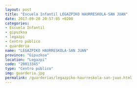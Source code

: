 ```yaml
---
layout: post
title: "Escuela Infantil LEGAZPIKO HAURRESKOLA-SAN JUAN"
date: 2017-09-20 20:57:05 +0200
categories:
- Escuela Infantil
- gipuzkoa
- legazpi
- Centro público
- guarderia
name: "LEGAZPIKO HAURRESKOLA-SAN JUAN"
province: "Gipuzkoa"
location: "Legazpi"
code: "20013345"
type: "Centro público"
img: guarderia.jpg
permalink: /guarderias/legazpiko-haurreskola-san-juan.html
---
```

